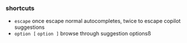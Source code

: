 ### shortcuts

- `escape` once escape normal autocompletes, twice to escape copilot suggestions
- `option [` `option ]` browse through suggestion optionsß
